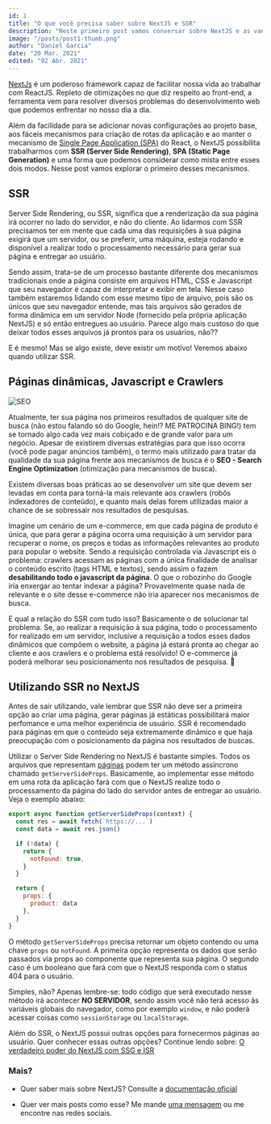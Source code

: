 ```yaml
---
id: 1
title: "O que você precisa saber sobre NextJS e SSR"
description: "Neste primeiro post vamos conversar sobre NextJS e as vantagens de se utilizar SSR (Server Side Rendering)"
image: "/posts/post1-thumb.png"
author: "Daniel Garcia"
date: "20 Mar. 2021"
edited: "02 Abr. 2021"
---
```


[NextJs](https://nextjs.org/) é um poderoso framework capaz de facilitar nossa vida ao trabalhar com ReactJS. Repleto de otimizações no que diz respeito ao front-end, a ferramenta vem para resolver diversos problemas do desenvolvimento web que podemos enfrentar no nosso dia a dia.

Além da facilidade para se adicionar novas configurações ao projeto base, aos fáceis mecanismos para criação de rotas da aplicação e ao manter o mecanismo de [Single Page Application (SPA)](https://www.devmedia.com.br/ja-ouviu-falar-em-single-page-applications/39009) do React, o NextJS possibilita trabalharmos com **SSR (Server Side Rendering)**, **SPA (Static Page Generation)** e uma forma que podemos considerar como mista entre esses dois modos. Nesse post vamos explorar o primeiro desses mecanismos.

## SSR

Server Side Rendering, ou SSR, significa que a renderização da sua página irá ocorrer no lado do servidor, e não do cliente. Ao lidarmos com SSR precisamos ter em mente que cada uma das requisições à sua página exigirá que um servidor, ou se preferir, uma máquina, esteja rodando e disponível a realizar todo o processamento necessário para gerar sua página e entregar ao usuário.

Sendo assim, trata-se de um processo bastante diferente dos mecanismos tradicionais onde a página consiste em arquivos HTML, CSS e Javascript que seu navegador é capaz de interpretar e exibir em tela. Nesse caso também estaremos lidando com esse mesmo tipo de arquivo, pois são os únicos que seu navegador entende, mas tais arquivos são gerados de forma dinâmica em um servidor Node (fornecido pela própria aplicação NextJS) e só então entregues ao usuário. Parece algo mais custoso do que deixar todos esses arquivos já prontos para os usuários, não??

E é mesmo! Mas se algo existe, deve existir um motivo! Veremos abaixo quando utilizar SSR.

## Páginas dinâmicas, Javascript e Crawlers

![SEO](https://agenciatropica.com.br/wp-content/uploads/2018/01/SEO-gif.gif)

Atualmente, ter sua página nos primeiros resultados de qualquer site de busca (não estou falando só do Google, hein!? ME PATROCINA BING!) tem se tornado algo cada vez mais cobiçado e de grande valor para um negócio. Apesar de existirem diversas estratégias para que isso ocorra (você pode pagar anúncios também), o termo mais utilizado para tratar da qualidade da sua página frente aos mecanismos de busca é o **SEO - Search Engine Optimization** (otimização para mecanismos de busca).

Existem diversas boas práticas ao se desenvolver um site que devem ser levadas em conta para torná-la mais relevante aos crawlers (robôs indexadores de conteúdo), e quanto mais delas forem utilizadas maior a chance de se sobressair nos resultados de pesquisas.

Imagine um cenário de um e-commerce, em que cada página de produto é única, que para gerar a página ocorra uma requisição à um servidor para recuperar o nome, os preços e todas as informações relevantes ao produto para popular o website. Sendo a requisição controlada via Javascript eis o problema: crawlers acessam as páginas com a única finalidade de analisar o conteúdo escrito (tags HTML e textos), sendo assim o fazem **desabilitando todo o javascript da página**. O que o robozinho do Google iria enxergar ao tentar indexar a página? Provavelmente quase nada de relevante e o site desse e-commerce não iria aparecer nos mecanismos de busca.

E qual a relação do SSR com tudo isso? Basicamente o de solucionar tal problema. Se, ao realizar a requisição à sua página, todo o processamento for realizado em um servidor, inclusive a requisição a todos esses dados dinâmicos que compõem o website, a página já estará pronta ao chegar ao cliente e aos crawlers e o problema está resolvido! O e-commerce já poderá melhorar seu posicionamento nos resultados de pesquisa. 🙌

## Utilizando SSR no NextJS

Antes de sair utilizando, vale lembrar que SSR não deve ser a primeira opção ao criar uma página, gerar páginas já estáticas possibilitará maior perfomance e uma melhor experiência de usuário. SSR é recomendado para páginas em que o conteúdo seja extremamente dinâmico e que haja preocupação com o posicionamento da página nos resultados de buscas.

Utilizar o Server Side Rendering no NextJS é bastante simples. Todos os arquivos que representam [páginas](https://nextjs.org/docs/routing/introduction) podem ter um método assíncrono chamado ```getServerSideProps```. Basicamente, ao implementar esse método em uma rota da aplicação fará com que o NextJS realize todo o processamento da página do lado do servidor antes de entregar ao usuário. Veja o exemplo abaixo:

~~~javascript
export async function getServerSideProps(context) {
  const res = await fetch(`https://...`)
  const data = await res.json()

  if (!data) {
    return {
      notFound: true,
    }
  }

  return {
    props: {
      product: data
    },
  }
}
~~~

O método ```getServerSideProps``` precisa retornar um objeto contendo ou uma chave ```props``` ou ```notFound```. A primeira opção representa os dados que serão passados via props ao componente que representa sua página. O segundo caso é um booleano que fará com que o NextJS responda com o status 404 para o usuário.

Simples, não? Apenas lembre-se: todo código que será executado nesse método irá acontecer **NO SERVIDOR**, sendo assim você não terá acesso às variáveis globais do navegador, como por exemplo ```window```, e não poderá acessar coisas como ```sessionStorage``` ou ```localStorage```.

Além do SSR, o NextJS possui outras opções para fornecermos páginas ao usuário. Quer conhecer essas outras opções? Continue lendo sobre: <a href="/blog/entenda-nextjs-ssg-isr" target="_blank">O verdadeiro poder do NextJS com SSG e ISR</a>


### Mais?

- Quer saber mais sobre NextJS? Consulte a <a href="https://nextjs.org/docs/getting-started" target="_blank">documentação oficial</a>

- Quer ver mais posts como esse? Me mande <a href="/#contact" target="_blank">uma mensagem</a> ou me encontre nas redes sociais.
